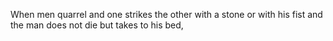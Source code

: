 When men quarrel and one strikes the other with a stone or with his fist and the man does not die but takes to his bed,
